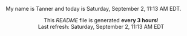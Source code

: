 My name is Tanner and today is Saturday, September 2, 11:13 AM EDT.

<p align="center">This <i>README</i> file is generated <b>every 3 hours</b>!</br>Last refresh: Saturday, September 2, 11:13 AM EDT<br /></p>
